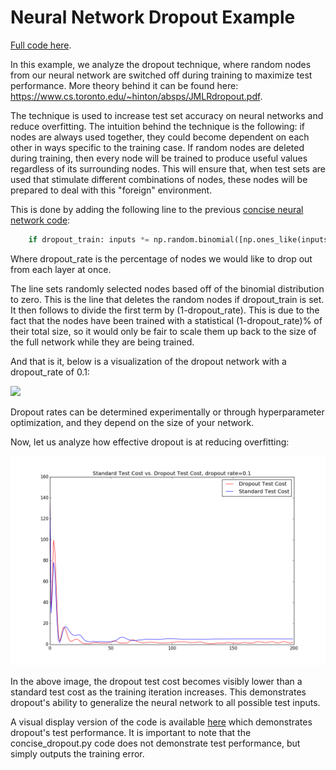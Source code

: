 # Neural Network Dropout Example

[Full code here](../final_code/concise_dropout.py).

In this example, we analyze the dropout technique, where random nodes from our neural network are switched off during training to maximize test performance. More theory behind it can be found here: <https://www.cs.toronto.edu/~hinton/absps/JMLRdropout.pdf>. 

The technique is used to increase test set accuracy on neural networks and reduce overfitting. The intuition behind the technique is the following: if nodes are always used together, they could become dependent on each other in ways specific to the training case. If random nodes are deleted during training, then every node will be trained to produce useful values regardless of its surrounding nodes. This will ensure that, when test sets are used that stimulate different combinations of nodes, these nodes will be prepared to deal with this "foreign" environment. 

This is done by adding the following line to the previous [concise neural network code](/tutorials/neural_network_under_20_lines.md):

```python
    if dropout_train: inputs *= np.random.binomial([np.ones_like(inputs)],(1-dropout_rate))[0]/(1-dropout_rate)
```
Where dropout_rate is the percentage of nodes we would like to drop out from each layer at once.

The line sets randomly selected nodes based off of the binomial distribution to zero. This is the line that deletes the random nodes if dropout_train is set. It then follows to divide the first term by (1-dropout_rate). This is due to the fact that the nodes have been trained with a statistical (1-dropout_rate)% of their total size, so it would only be fair to scale them up back to the size of the full network while they are being trained.

And that is it, below is a visualization of the dropout network with a dropout_rate of 0.1:

<img src="dropoutrate01.gif" width="800"> 

Dropout rates can be determined experimentally or through hyperparameter optimization, and they depend on the size of your network.

Now, let us analyze how effective dropout is at reducing overfitting:

<img src="dropout_cost.png" width="800">

In the above image, the dropout test cost becomes visibly lower than a standard test cost as the training iteration increases. This demonstrates dropout's ability to generalize the neural network to all possible test inputs.

A visual display version of the code is available [here](../final_code/dropout_visualized.py) which demonstrates dropout's test performance. It is important to note that the concise_dropout.py code does not demonstrate test performance, but simply outputs the training error.



















